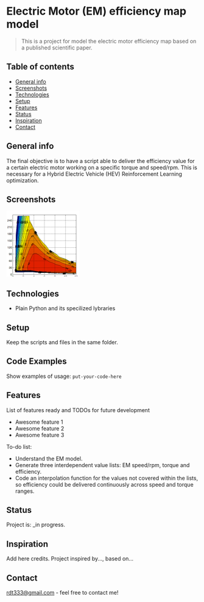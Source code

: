 # Electric Motor (EM) efficiency map model
> This is a project for model the electric motor efficiency map based on a published scientific paper.

## Table of contents
* [General info](#general-info)
* [Screenshots](#screenshots)
* [Technologies](#technologies)
* [Setup](#setup)
* [Features](#features)
* [Status](#status)
* [Inspiration](#inspiration)
* [Contact](#contact)

## General info
The final objective is to have a script able to deliver the efficiency value for a certain electric motor working on a specific torque and speed/rpm.
This is necessary for a Hybrid Electric Vehicle (HEV) Reinforcement Learning optimization.

## Screenshots
![Example screenshot](EM_efficiency.png)

## Technologies
* Plain Python and its specilized lybraries

## Setup
Keep the scripts and files in the same folder.

## Code Examples
Show examples of usage:
`put-your-code-here`

## Features
List of features ready and TODOs for future development
* Awesome feature 1
* Awesome feature 2
* Awesome feature 3

To-do list:
* Understand the EM model.
* Generate three interdependent value lists: EM speed/rpm, torque and efficiency.
* Code an interpolation function for the values not covered within the lists, so efficiency could be delivered continuously across speed and torque ranges.


## Status
Project is: _in progress.

## Inspiration
Add here credits. Project inspired by..., based on...

## Contact
rdt333@gmail.com - feel free to contact me!
